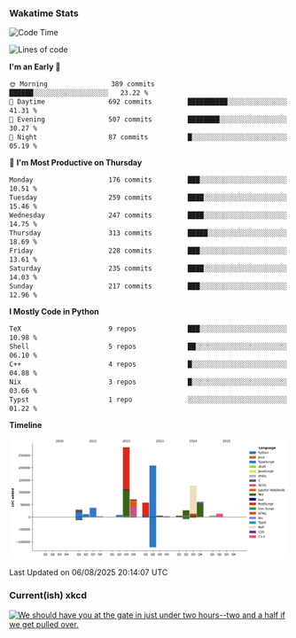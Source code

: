### Wakatime Stats
<!--START_SECTION:waka-->
![Code Time](http://img.shields.io/badge/Code%20Time-3%2C346%20hrs%2013%20mins-blue)

![Lines of code](https://img.shields.io/badge/From%20Hello%20World%20I%27ve%20Written-954.9%20thousand%20lines%20of%20code-blue)

**I'm an Early 🐤** 

```text
🌞 Morning                389 commits         ██████░░░░░░░░░░░░░░░░░░░   23.22 % 
🌆 Daytime                692 commits         ██████████░░░░░░░░░░░░░░░   41.31 % 
🌃 Evening                507 commits         ████████░░░░░░░░░░░░░░░░░   30.27 % 
🌙 Night                  87 commits          █░░░░░░░░░░░░░░░░░░░░░░░░   05.19 % 
```
📅 **I'm Most Productive on Thursday** 

```text
Monday                   176 commits         ███░░░░░░░░░░░░░░░░░░░░░░   10.51 % 
Tuesday                  259 commits         ████░░░░░░░░░░░░░░░░░░░░░   15.46 % 
Wednesday                247 commits         ████░░░░░░░░░░░░░░░░░░░░░   14.75 % 
Thursday                 313 commits         █████░░░░░░░░░░░░░░░░░░░░   18.69 % 
Friday                   228 commits         ███░░░░░░░░░░░░░░░░░░░░░░   13.61 % 
Saturday                 235 commits         ████░░░░░░░░░░░░░░░░░░░░░   14.03 % 
Sunday                   217 commits         ███░░░░░░░░░░░░░░░░░░░░░░   12.96 % 
```


**I Mostly Code in Python** 

```text
TeX                      9 repos             ███░░░░░░░░░░░░░░░░░░░░░░   10.98 % 
Shell                    5 repos             ██░░░░░░░░░░░░░░░░░░░░░░░   06.10 % 
C++                      4 repos             █░░░░░░░░░░░░░░░░░░░░░░░░   04.88 % 
Nix                      3 repos             █░░░░░░░░░░░░░░░░░░░░░░░░   03.66 % 
Typst                    1 repo              ░░░░░░░░░░░░░░░░░░░░░░░░░   01.22 % 
```



**Timeline**

![Lines of Code chart](https://raw.githubusercontent.com/joshuajeschek/joshuajeschek/main/assets/bar_graph.png)


 Last Updated on 06/08/2025 20:14:07 UTC
<!--END_SECTION:waka-->

### Current(ish) xkcd
<a id="xkcd-a" title="We should have you at the gate in just under two hours--two and a half if we get pulled over." href="https://www.xkcd.com" target="_blank">
        <img align="center" id="xkcd-img" src="https://imgs.xkcd.com/comics/grounded.png" alt="We should have you at the gate in just under two hours--two and a half if we get pulled over." height=300 />
</a>
